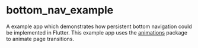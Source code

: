 # bottom_nav_example

A example app which demonstrates how persistent bottom navigation could be 
implemented in Flutter. This example app uses the [animations](https://pub.dev/packages/animations) 
package to animate page transitions.
